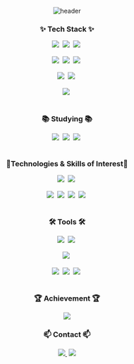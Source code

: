 
<!--타이틀 부분-->
<div align="center">
  
  <!--Header-->
  ![header](https://capsule-render.vercel.app/api?type=waving&color=gradient&height=300&section=header&text=Ji%20Soo%20Hwang's%20Dev%20Space%20%f0%9f%8c%bf&fontSize=40)
  
</div>

<!--내용 부분-->
<h3 align="center">✨ Tech Stack ✨</h3>
<div align="center">
  <img src="https://img.shields.io/badge/Spring-6DB33F.svg?style=for-the-badge&logo=Spring&logoColor=fff"/>&nbsp
  <img src="https://img.shields.io/badge/Spring Boot-6DB33F.svg?style=for-the-badge&logo=spring boot&logoColor=fff">&nbsp
  <img src="https://img.shields.io/badge/java-%23ED8B00.svg?style=for-the-badge&logo=openjdk&logoColor=white">&nbsp
  
</div>

<br>

<div align="center">
  <img src="https://img.shields.io/badge/javascript-F7DF1E.svg?style=for-the-badge&logo=javascript&logoColor=20232a" />&nbsp
  <img src="https://img.shields.io/badge/html5-E34F26.svg?style=for-the-badge&logo=html5&logoColor=white" />&nbsp
  <img src="https://img.shields.io/badge/css3-1572B6.svg?style=for-the-badge&logo=css3&logoColor=white" />&nbsp
</div>

<br>

<div align="center">
  <img src="https://img.shields.io/badge/oracle-F80000?style=for-the-badge&logo=oracle&logoColor=white" />&nbsp  
  <img src="https://img.shields.io/badge/MySQL-4479A1?style=for-the-badge&logo=MySQL&logoColor=white" />&nbsp
</div>

<br>

<div align="center">
  <img src="https://img.shields.io/badge/JUnit5-25A162?style=for-the-badge&logo=JUnit5&logoColor=white" />&nbsp
<!--   <img src="https://img.shields.io/badge/Hibernate-59666C?style=for-the-badge&logo=Hibernate&logoColor=white" />&nbsp -->
</div>

<br>

<h3 align="center">📚 Studying 📚</h3>
<div align="center">
  <img src="https://img.shields.io/badge/react-20232a.svg?style=for-the-badge&logo=react&logoColor=61DAFB" />&nbsp
  <img src="https://img.shields.io/badge/Next-black?style=for-the-badge&logo=next.js&logoColor=white" />&nbsp
  <img src="https://img.shields.io/badge/typescript-007ACC.svg?style=for-the-badge&logo=typescript&logoColor=white" />&nbsp
</div>

<br>

<h3 align="center">👀Technologies & Skills of Interest👀</h3>
<div align="center">
  <img src="https://img.shields.io/badge/Redis-DC382D?style=for-the-badge&logo=Redis&logoColor=white" />&nbsp
  <img src="https://img.shields.io/badge/Apache Kafka-%3333333.svg?style=for-the-badge&logo=Apache Kafka&logoColor=white" />&nbsp
</div>

<br>

<div align="center">
  <img src="https://img.shields.io/badge/grafana-%23F46800.svg?style=for-the-badge&logo=grafana&logoColor=white" />&nbsp
  <img src="https://img.shields.io/badge/Prometheus-E6522C?style=for-the-badge&logo=Prometheus&logoColor=white" />&nbsp
  <img src="https://img.shields.io/badge/Kibana-005571?style=for-the-badge&logo=Kibana&logoColor=white" />&nbsp
  <img src="https://img.shields.io/badge/Elasticsearch-005571?style=for-the-badge&logo=Elasticsearch&logoColor=white">&nbsp
</div>

<br>

<h3 align="center">🛠 Tools 🛠</h3>
<div align="center">
  <img src="https://img.shields.io/badge/IntelliJ IDEA-000000.svg?style=for-the-badge&logo=intellij-idea&logoColor=white" />&nbsp
  <img src="https://img.shields.io/badge/VSCode-2C2C32.svg?style=for-the-badge&logo=vscode&logoColor=22ABF3" />&nbsp
</div>

<br>

<div align="center">
  <img src="https://img.shields.io/badge/DBeaver-4D4D4D?style=for-the-badge&logo=dbeaver&logoColor=white" />&nbsp
</div>

<br>

<div align="center">
  <img src="https://img.shields.io/badge/git-F05033.svg?style=for-the-badge&logo=git&logoColor=white" />&nbsp
  <img src="https://img.shields.io/badge/github-181717.svg?style=for-the-badge&logo=github&logoColor=white" />&nbsp
  <img src="https://img.shields.io/badge/Notion-F3F3F3.svg?style=for-the-badge&logo=notion&logoColor=black" />&nbsp
</div>


<br>

<h3 align="center">🏆 Achievement 🏆</h3>
<div align="center">
<a href="https://hhpluscertificateofcompletion.oopy.io/">
  <img src="https://static.spartacodingclub.kr/hanghae99/plus/completion/badge_purple.svg" />
</a>

<br>

<h3 align="center">📫 Contact 📫</h3>
<div align="center">
<!--   <a href="블로그URL">
    <img src="https://img.shields.io/badge/Velog-1EBC8F?style=for-the-badge&logo=velog&logoColor=white" />&nbsp
  </a> -->
  <a href="mailto:soleleaf.asc@gmail.com"><img src="https://img.shields.io/badge/soleleaf.asc@gmail.com-D14836?style=for-the-badge&logo=gmail&logoColor=white"/>&nbsp</a>
  <a href="https://www.linkedin.com/in/ji-soo-hwang-6150ba127"><img src="https://img.shields.io/badge/LinkedIn-0A66C2?style=for-the-badge&logo=linkedin&logoColor=fff"></a>
</div>

<!---
JiSoo-Hwang/JiSoo-Hwang is a ✨ special ✨ repository because its `README.md` (this file) appears on your GitHub profile.
You can click the Preview link to take a look at your changes.
--->
